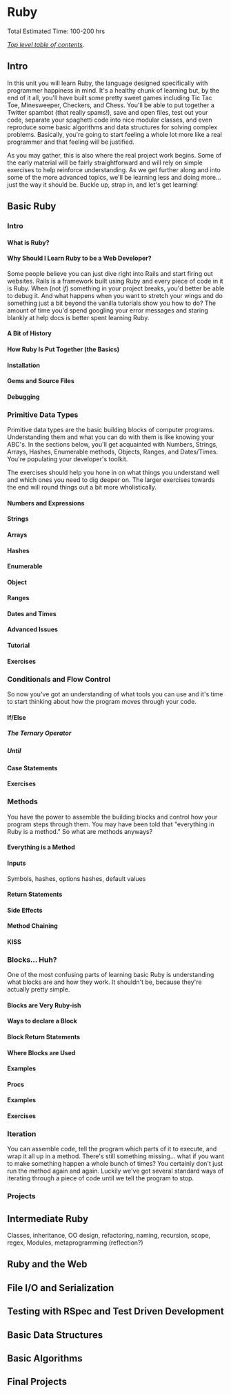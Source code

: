 # Ruby
Total Estimated Time: 100-200 hrs

*[Top level table of contents](/README.md).*

## Intro

In this unit you will learn Ruby, the language designed specifically with programmer happiness in mind.  It's a healthy chunk of learning but, by the end of it all, you'll have built some pretty sweet games including Tic Tac Toe, Minesweeper, Checkers, and Chess.  You'll be able to put together a Twitter spambot (that really spams!), save and open files, test out your code, separate your spaghetti code into nice modular classes, and even reproduce some basic algorithms and data structures for solving complex problems.  Basically, you're going to start feeling a whole lot more like a real programmer and that feeling will be justified.

As you may gather, this is also where the real project work begins.  Some of the early material will be fairly straightforward and will rely on simple exercises to help reinforce understanding.  As we get further along and into some of the more advanced topics, we'll be learning less and doing more... just the way it should be.   Buckle up, strap in, and let's get learning!

## Basic Ruby

### Intro

#### What is Ruby?

#### Why Should I Learn Ruby to be a Web Developer?

Some people believe you can just dive right into Rails and start firing out websites.  Rails is a framework built using Ruby and every piece of code in it is Ruby.  When (not *if*) something in your project breaks, you'd better be able to debug it.  And what happens when you want to stretch your wings and do something just a bit beyond the vanilla tutorials show you how to do?  The amount of time you'd spend googling your error messages and staring blankly at help docs is better spent learning Ruby.

#### A Bit of History

#### How Ruby Is Put Together (the Basics)

#### Installation

#### Gems and Source Files

#### Debugging


### Primitive Data Types

Primitive data types are the basic building blocks of computer programs.  Understanding them and what you can do with them is like knowing your ABC's.  In the sections below, you'll get acquainted with Numbers, Strings, Arrays, Hashes, Enumerable methods, Objects, Ranges, and Dates/Times.  You're populating your developer's toolkit.

The exercises should help you hone in on what things you understand well and which ones you need to dig deeper on.  The larger exercises towards the end will round things out a bit more wholistically.

#### Numbers and Expressions

#### Strings

#### Arrays

#### Hashes

#### Enumerable

#### Object

#### Ranges

#### Dates and Times

#### Advanced Issues

#### Tutorial

#### Exercises

### Conditionals and Flow Control

So now you've got an understanding of what tools you can use and it's time to start thinking about how the program moves through your code.

#### If/Else

##### The Ternary Operator

##### Until

#### Case Statements

#### Exercises

### Methods

You have the power to assemble the building blocks and control how your program steps through them.  You may have been told that "everything in Ruby is a method."  So what are methods anyways?

#### Everything is a Method

#### Inputs

Symbols, hashes, options hashes, default values

#### Return Statements

#### Side Effects

#### Method Chaining

#### KISS

### Blocks... Huh?

One of the most confusing parts of learning basic Ruby is understanding what blocks are and how they work.  It shouldn't be, because they're actually pretty simple.

#### Blocks are Very Ruby-ish

#### Ways to declare a Block

#### Block Return Statements

#### Where Blocks are Used

#### Examples

#### Procs

#### Examples

#### Exercises

### Iteration

You can assemble code, tell the program which parts of it to execute, and wrap it all up in a method.  There's still something missing... what if you want to make something happen a whole bunch of times?  You certainly don't just run the method again and again.  Luckily we've got several standard ways of iterating through a piece of code until we tell the program to stop.

### Projects


## Intermediate Ruby

Classes, inheritance, OO design, refactoring, naming, recursion, scope, regex, Modules, metaprogramming (reflection?)

## Ruby and the Web

## File I/O and Serialization

## Testing with RSpec and Test Driven Development

## Basic Data Structures

## Basic Algorithms

## Final Projects







